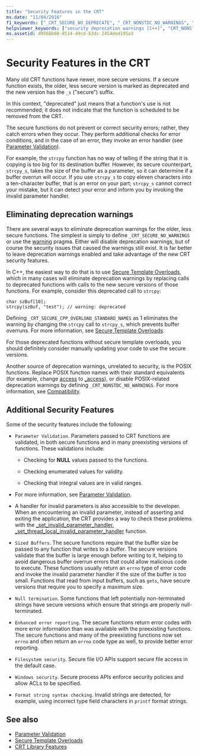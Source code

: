 ```yaml
---
title: "Security Features in the CRT"
ms.date: "11/04/2016"
f1_keywords: ["_CRT_SECURE_NO_DEPRECATE", "_CRT_NONSTDC_NO_WARNINGS", "_CRT_SECURE_NO_WARNINGS"]
helpviewer_keywords: ["security deprecation warnings [C++]", "CRT_NONSTDC_NO_DEPRECATE", "buffers [C++], buffer overruns", "deprecation warnings (security-related), disabling", "_CRT_NONSTDC_NO_WARNINGS", "security [CRT]", "_CRT_SECURE_NO_WARNINGS", "_CRT_NONSTDC_NO_DEPRECATE", "_CRT_SECURE_NO_DEPRECATE", "security-enhanced CRT", "CRT_SECURE_NO_WARNINGS", "CRT_SECURE_NO_DEPRECATE", "deprecation warnings (security-related)", "buffer overruns", "CRT_NONSTDC_NO_WARNINGS", "CRT, security enhancements", "parameters [C++], validation"]
ms.assetid: d9568b08-9514-49cd-b3dc-2454ded195a3
---
```

# Security Features in the CRT

Many old CRT functions have newer, more secure versions. If a secure function exists, the older, less secure version is marked as deprecated and the new version has the `_s` ("secure") suffix.

In this context, "deprecated" just means that a function's use is not recommended; it does not indicate that the function is scheduled to be removed from the CRT.

The secure functions do not prevent or correct security errors; rather, they catch errors when they occur. They perform additional checks for error conditions, and in the case of an error, they invoke an error handler (see [Parameter Validation](../c-runtime-library/parameter-validation.md)).

For example, the `strcpy` function has no way of telling if the string that it is copying is too big for its destination buffer. However, its secure counterpart, `strcpy_s`, takes the size of the buffer as a parameter, so it can determine if a buffer overrun will occur. If you use `strcpy_s` to copy eleven characters into a ten-character buffer, that is an error on your part; `strcpy_s` cannot correct your mistake, but it can detect your error and inform you by invoking the invalid parameter handler.

## Eliminating deprecation warnings

There are several ways to eliminate deprecation warnings for the older, less secure functions. The simplest is simply to define `_CRT_SECURE_NO_WARNINGS` or use the [warning](../preprocessor/warning.md) pragma. Either will disable deprecation warnings, but of course the security issues that caused the warnings still exist. It is far better to leave deprecation warnings enabled and take advantage of the new CRT security features.

In C++, the easiest way to do that is to use [Secure Template Overloads](../c-runtime-library/secure-template-overloads.md), which in many cases will eliminate deprecation warnings by replacing calls to deprecated functions with calls to the new secure versions of those functions. For example, consider this deprecated call to `strcpy`:

```
char szBuf[10];
strcpy(szBuf, "test"); // warning: deprecated
```

Defining `_CRT_SECURE_CPP_OVERLOAD_STANDARD_NAMES` as 1 eliminates the warning by changing the `strcpy` call to `strcpy_s`, which prevents buffer overruns. For more information, see [Secure Template Overloads](../c-runtime-library/secure-template-overloads.md).

For those deprecated functions without secure template overloads, you should definitely consider manually updating your code to use the secure versions.

Another source of deprecation warnings, unrelated to security, is the POSIX functions. Replace POSIX function names with their standard equivalents (for example, change [access](../c-runtime-library/reference/access-crt.md) to [_access](../c-runtime-library/reference/access-waccess.md)), or disable POSIX-related deprecation warnings by defining `_CRT_NONSTDC_NO_WARNINGS`. For more information, see [Compatibility](compatibility.md).

## Additional Security Features

Some of the security features include the following:

- `Parameter Validation`. Parameters passed to CRT functions are validated, in both secure functions and in many preexisting versions of functions. These validations include:

   - Checking for **NULL** values passed to the functions.

   - Checking enumerated values for validity.

   - Checking that integral values are in valid ranges.

- For more information, see [Parameter Validation](../c-runtime-library/parameter-validation.md).

- A handler for invalid parameters is also accessible to the developer. When an encountering an invalid parameter, instead of asserting and exiting the application, the CRT provides a way to check these problems with the [_set_invalid_parameter_handler, _set_thread_local_invalid_parameter_handler](../c-runtime-library/reference/set-invalid-parameter-handler-set-thread-local-invalid-parameter-handler.md) function.

- `Sized Buffers`. The secure functions require that the buffer size be passed to any function that writes to a buffer. The secure versions validate that the buffer is large enough before writing to it, helping to avoid dangerous buffer overrun errors that could allow malicious code to execute. These functions usually return an `errno` type of error code and invoke the invalid parameter handler if the size of the buffer is too small. Functions that read from input buffers, such as `gets`, have secure versions that require you to specify a maximum size.

- `Null termination`. Some functions that left potentially non-terminated strings have secure versions which ensure that strings are properly null-terminated.

- `Enhanced error reporting`. The secure functions return error codes with more error information than was available with the preexisting functions. The secure functions and many of the preexisting functions now set `errno` and often return an `errno` code type as well, to provide better error reporting.

- `Filesystem security`. Secure file I/O APIs support secure file access in the default case.

- `Windows security`. Secure process APIs enforce security policies and allow ACLs to be specified.

- `Format string syntax checking`. Invalid strings are detected, for example, using incorrect type field characters in `printf` format strings.

## See also

- [Parameter Validation](../c-runtime-library/parameter-validation.md)
- [Secure Template Overloads](../c-runtime-library/secure-template-overloads.md)
- [CRT Library Features](../c-runtime-library/crt-library-features.md)
